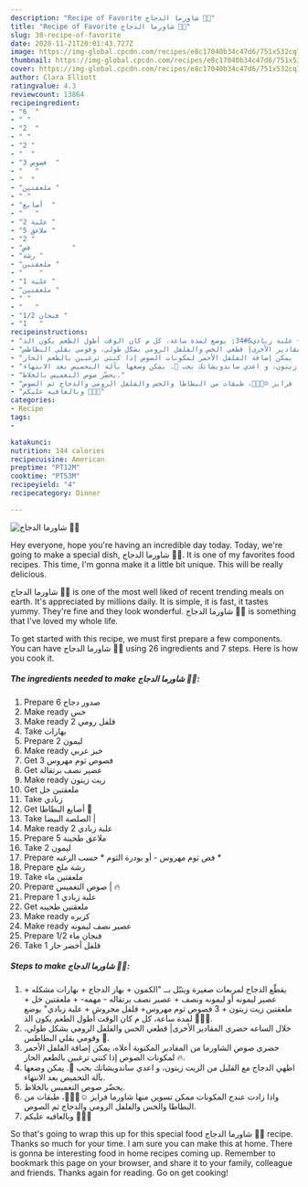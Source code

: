 ```yaml
---
description: "Recipe of Favorite شاورما الدجاج 🌯💘"
title: "Recipe of Favorite شاورما الدجاج 🌯💘"
slug: 38-recipe-of-favorite
date: 2020-11-21T20:01:43.727Z
image: https://img-global.cpcdn.com/recipes/e8c17040b34c47d6/751x532cq70/الصورة-الرئيسية-لوصفةشاورما-الدجاج-🌯💘.jpg
thumbnail: https://img-global.cpcdn.com/recipes/e8c17040b34c47d6/751x532cq70/الصورة-الرئيسية-لوصفةشاورما-الدجاج-🌯💘.jpg
cover: https://img-global.cpcdn.com/recipes/e8c17040b34c47d6/751x532cq70/الصورة-الرئيسية-لوصفةشاورما-الدجاج-🌯💘.jpg
author: Clara Elliott
ratingvalue: 4.3
reviewcount: 13864
recipeingredient:
- "6  "
- " "
- "2  "
- " "
- "2 "
- "  "
- "3 فصوص  "
- "   "
- "  "
- "ملعقتين "
- " "
- "أصابع  "
- "   "
- "2 علبة "
- "5 ملاعق "
- "2 "
- "فص          "
- "رشة "
- "ملعقتين "
- "    "
- "1 علبة "
- "ملعقتين "
- " "
- "   "
- "1/2 فنجان "
- "1   "
recipeinstructions:
- "يقطّع الدجاج لمربعات صغيرة ويتبّل بــ &#34;الكمون + بهار الدجاج + بهارات مشكله + عصير ليمونه أو ليمونه ونصف + عصير نصف برتقاله - مهمه- + ملعقتين خل + ملعقتين زيت زيتون + 3 فصوص ثوم مهروس+ فلفل مجروش + علبة زبادي&#34; يوضع لمدة ساعة، كل م كان الوقت أطول الطعم يكون الذ 👌🏼💘."
- "خلال الساعه حضري المقادير الأخرى| قطعي الخس والفلفل الرومي بشكل طولي، وقومي بقلي البطاطس 🍟."
- "حضري صوص الشاورما من المقادير المكتوبة أعلاه، يمكن إضافة الفلفل الأحمر لمكونات الصوص إذا كنتي ترغبين بالطعم الحار 🔥."
- "اطهي الدجاج مع القليل من الزيت زيتون، و اعدي ساندويشاتك بحب 💖. يمكن وضعها بآلة التحميص بعد الانتهاء."
- "يحضّر صوص التغميس بالخلاط."
- "واذا زادت عندج المكونات ممكن تسوين منها شاورما فرايز ☺️🍟👌🏼، طبقات من البطاطا والخس والفلفل الرومي والدجاج ثم الصوص."
- "وبالعافيه عليكم 🌯💘💘"
categories:
- Recipe
tags:
- 

katakunci:  
nutrition: 144 calories
recipecuisine: American
preptime: "PT12M"
cooktime: "PT53M"
recipeyield: "4"
recipecategory: Dinner

---
```



![شاورما الدجاج 🌯💘](https://img-global.cpcdn.com/recipes/e8c17040b34c47d6/751x532cq70/الصورة-الرئيسية-لوصفةشاورما-الدجاج-🌯💘.jpg)

Hey everyone, hope you're having an incredible day today. Today, we're going to make a special dish, شاورما الدجاج 🌯💘. It is one of my favorites food recipes. This time, I'm gonna make it a little bit unique. This will be really delicious.

شاورما الدجاج 🌯💘 is one of the most well liked of recent trending meals on earth. It's appreciated by millions daily. It is simple, it is fast, it tastes yummy. They're fine and they look wonderful. شاورما الدجاج 🌯💘 is something that I've loved my whole life.




To get started with this recipe, we must first prepare a few components. You can have شاورما الدجاج 🌯💘 using 26 ingredients and 7 steps. Here is how you cook it.

<!--inarticleads1-->

##### The ingredients needed to make شاورما الدجاج 🌯💘:

1. Prepare 6 صدور دجاج
1. Make ready  خس
1. Make ready 2 فلفل رومي
1. Take  بهارات
1. Prepare 2 ليمون
1. Make ready  خبز عربي
1. Get 3 فصوص ثوم مهروس
1. Get  عصير نصف برتقالة
1. Make ready  زيت زيتون
1. Get ملعقتين خل
1. Take  زبادي
1. Get أصابع البطاطا 🍟
1. Take  الصلصة البيضا |
1. Make ready 2 علبة زبادي
1. Prepare 5 ملاعق طحينة
1. Take 2 ليمون
1. Prepare فص ثوم مهروس - أو بودرة الثوم * حسب الرغبه *
1. Prepare رشة ملح
1. Take ملعقتين ماء
1. Prepare  صوص التغميس | 🔥
1. Prepare 1 علبة زبادي
1. Get ملعقتين طحينه
1. Make ready  كزبره
1. Make ready  عصير نصف ليمونه
1. Prepare 1/2 فنجان ماء
1. Take 1 فلفل أخضر حار




<!--inarticleads2-->

##### Steps to make شاورما الدجاج 🌯💘:

1. يقطّع الدجاج لمربعات صغيرة ويتبّل بــ &#34;الكمون + بهار الدجاج + بهارات مشكله + عصير ليمونه أو ليمونه ونصف + عصير نصف برتقاله - مهمه- + ملعقتين خل + ملعقتين زيت زيتون + 3 فصوص ثوم مهروس+ فلفل مجروش + علبة زبادي&#34; يوضع لمدة ساعة، كل م كان الوقت أطول الطعم يكون الذ 👌🏼💘.
1. خلال الساعه حضري المقادير الأخرى| قطعي الخس والفلفل الرومي بشكل طولي، وقومي بقلي البطاطس 🍟.
1. حضري صوص الشاورما من المقادير المكتوبة أعلاه، يمكن إضافة الفلفل الأحمر لمكونات الصوص إذا كنتي ترغبين بالطعم الحار 🔥.
1. اطهي الدجاج مع القليل من الزيت زيتون، و اعدي ساندويشاتك بحب 💖. يمكن وضعها بآلة التحميص بعد الانتهاء.
1. يحضّر صوص التغميس بالخلاط.
1. واذا زادت عندج المكونات ممكن تسوين منها شاورما فرايز ☺️🍟👌🏼، طبقات من البطاطا والخس والفلفل الرومي والدجاج ثم الصوص.
1. وبالعافيه عليكم 🌯💘💘




So that's going to wrap this up for this special food شاورما الدجاج 🌯💘 recipe. Thanks so much for your time. I am sure you can make this at home. There is gonna be interesting food in home recipes coming up. Remember to bookmark this page on your browser, and share it to your family, colleague and friends. Thanks again for reading. Go on get cooking!
